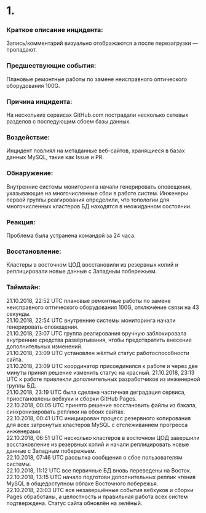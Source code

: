 # 1. #
### Краткое описание инцидента: ### 
Запись/комментарий визуально отображаются а после перезагрузки — пропадают.  
### Предшествующие события: ###
Плановые ремонтные работы по замене неисправного оптического оборудования 100G.  
### Причина инцидента: ###
На нескольких сервисах GitHub.com пострадали несколько сетевых разделов с последующим сбоем базы данных.  
### Воздействие: ###
Инцидент повлиял на метаданные веб-сайтов, хранящиеся в базах данных MySQL, такие как Issue и PR.
### Обнаружение: ###
Внутренние системы мониторинга начали генерировать оповещения, указывающие на многочисленные сбои в работе систем. Инженеры первой группы реагирования определили, что топологии для многочисленных кластеров БД находятся в неожиданном состоянии.
### Реакция: ###
Проблема была устранена командой за 24 часа.
### Восстановление: ###
Кластеры в восточном ЦОД восстановили из резервных копий и реплицировали новые данные с Западным побережьем.
### Таймлайн: ###
21.10.2018, 22:52 UTC плановые ремонтные работы по замене неисправного оптического оборудования 100G, отключение связи на 43 секунды.  
21.10.2018, 22:54 UTC внутренние системы мониторинга начали генерировать оповещения.  
21.10.2018, 23:07 UTC группа реагирования вручную заблокировала внутренние средства развёртывания, чтобы предотвратить внесение дополнительных изменений.  
21.10.2018, 23:09 UTC установлен жёлтый статус работоспособности сайта.  
21.10.2018, 23:09 UTC координатор присоединился к работе и через две минуты принял решение изменить статус на красный.
21.10.2018, 23:13 UTC к работе привлекли дополнительных разработчиков из инженерной группы БД.  
21.10.2018, 23:19 UTC была сделана частичная деградация сервиса, приостановлены вебхуки и сборки GitHub Pages.  
22.10.2018, 00:05 UTC принято решение восстановить файлы из бэкапа, синхронизировать реплики на обоих сайтах.  
22.10.2018, 00:41 UTC инициирован процесс резервного копирования для всех затронутых кластеров MySQL с отслеживанием прогресса инженерами.  
22.10.2018, 06:51 UTC несколько кластеров в восточном ЦОД завершили восстановление из резервных копий и начали реплицировать новые данные с Западным побережьем.  
22.10.2018, 07:46 UTC рассылка сообщения о сбое пользователям системы.  
22.10.2018, 11:12 UTC все первичные БД вновь переведены на Восток.  
22.10.2018, 13:15 UTC начало подготови дополнительных реплик чтения MySQL в общедоступном облаке Восточного побережья.  
22.10.2018, 23:03 UTC все незавершённые события вебхуков и сборки Pages обработаны, а целостность и правильная работа всех систем подтверждена. Статус сайта обновлён на зелёный.  
